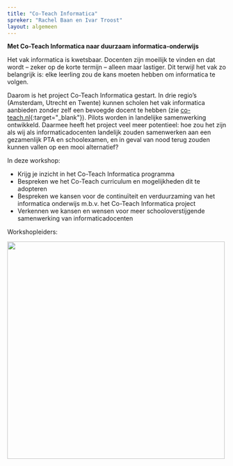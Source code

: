 ```yaml
---
title: "Co-Teach Informatica"
spreker: "Rachel Baan en Ivar Troost"
layout: algemeen
---
```


**Met Co-Teach Informatica naar duurzaam informatica-onderwijs**


Het vak informatica is kwetsbaar. 
Docenten zijn moeilijk te vinden en dat wordt – zeker op de korte termijn – alleen maar lastiger. 
Dit terwijl het vak zo belangrijk is: elke leerling zou de kans moeten hebben om informatica te volgen. 

Daarom is het project Co-Teach Informatica gestart. 
In drie regio’s (Amsterdam, Utrecht en Twente) kunnen scholen het vak informatica aanbieden 
zonder zelf een bevoegde docent te hebben (zie [co-teach.nl](https://co-teach.nl){:target="_blank"}). 
Pilots worden in landelijke samenwerking ontwikkeld. 
Daarmee heeft het project veel meer potentieel: 
hoe zou het zijn als wij als informaticadocenten landelijk zouden samenwerken 
aan een gezamenlijk PTA en schoolexamen, 
en in geval van nood terug zouden kunnen vallen op een mooi alternatief?

In deze workshop:

-	Krijg je inzicht in het Co-Teach Informatica programma
-	Bespreken we het Co-Teach curriculum en mogelijkheden dit te adopteren
-	Bespreken we kansen voor de continuïteit en verduurzaming van het informatica onderwijs m.b.v. het Co-Teach Informatica project
-	Verkennen we kansen en wensen voor meer schooloverstijgende samenwerking van informaticadocenten

Workshopleiders:

<img src="{{'/public/images/co-teach-rachel-fig.png' | relative_url}}" width="500">